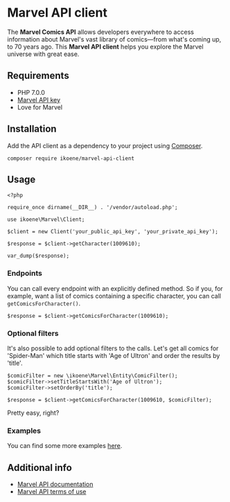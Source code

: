 # Marvel API client

The **Marvel Comics API** allows developers everywhere to access information about Marvel's vast library of comics—from what's coming up, to 70 years ago. This **Marvel API client** helps you explore the Marvel universe with great ease.

## Requirements

* PHP 7.0.0
* [Marvel API key](http://developer.marvel.com/account)
* Love for Marvel

## Installation

Add the API client as a dependency to your project using [Composer](https://getcomposer.org/).

```
composer require ikoene/marvel-api-client
```

## Usage

```
<?php

require_once dirname(__DIR__) . '/vendor/autoload.php';

use ikoene\Marvel\Client;

$client = new Client('your_public_api_key', 'your_private_api_key');

$response = $client->getCharacter(1009610);

var_dump($response);
```

### Endpoints

You can call every endpoint with an explicitly defined method. So if you, for example, want a list of comics containing a specific character, you can call `getComicsForCharacter()`.

```
$response = $client->getComicsForCharacter(1009610);
```

### Optional filters

It's also possible to add optional filters to the calls. Let's get all comics for 'Spider-Man' which title starts with 'Age of Ultron' and order the results by 'title'.

```
$comicFilter = new \ikoene\Marvel\Entity\ComicFilter();
$comicFilter->setTitleStartsWith('Age of Ultron');
$comicFilter->setOrderBy('title');

$response = $client->getComicsForCharacter(1009610, $comicFilter);
```

Pretty easy, right?

### Examples

You can find some more examples [here](https://github.com/ikoene/marvel-api-client/tree/master/examples).

## Additional info

* [Marvel API documentation](http://developer.marvel.com/docs)
* [Marvel API terms of use](http://developer.marvel.com/terms)
